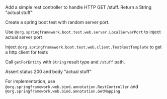 Add a simple rest controller to handle HTTP GET /stuff. Return a String "actual stuff"

Create a spring boot test with random server port.

Use `@org.springframework.boot.test.web.server.LocalServerPort` to inject actual server port

Inject `@org.springframework.boot.test.web.client.TestRestTemplate` to get a http client for tests

Call `getForEntity` with `String` result type and `/stuff` path.

Assert status 200 and body "actual stuff"

For implementation, use `@org.springframework.web.bind.annotation.RestController` and
`@org.springframework.web.bind.annotation.GetMapping`

